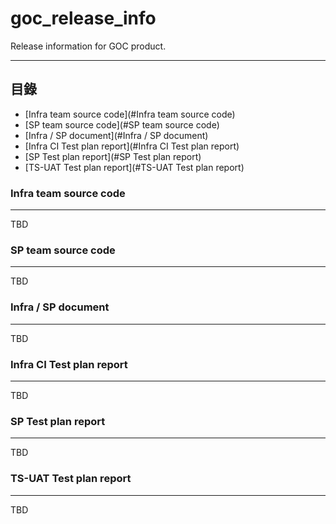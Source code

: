 # goc_release_info
Release information for GOC product.

****

## 目錄
* [Infra team source code](#Infra team source code)
* [SP team source code](#SP team source code)
* [Infra / SP document](#Infra / SP document)
* [Infra CI Test plan report](#Infra CI Test plan report)
* [SP Test plan report](#SP Test plan report)
* [TS-UAT Test plan report](#TS-UAT Test plan report)


### Infra team source code
------
TBD

### SP team source code
------
TBD

### Infra / SP document
------
TBD

### Infra CI Test plan report
------
TBD

### SP Test plan report
------
TBD

### TS-UAT Test plan report
------
TBD
